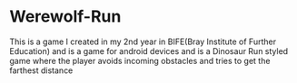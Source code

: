 # Werewolf-Run
This is a game I created in my 2nd year in BIFE(Bray Institute of Further Education) and is a game for android devices
and is a Dinosaur Run styled game where the player avoids incoming obstacles and tries 
to get the farthest distance

